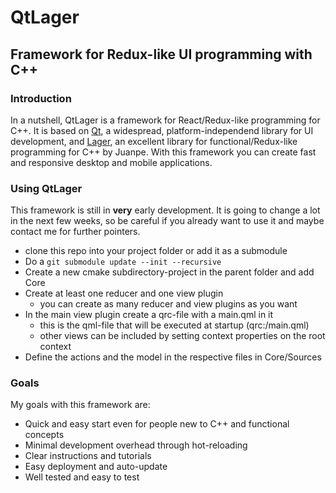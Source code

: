 # QtLager

## Framework for Redux-like UI programming with C++

### Introduction

In a nutshell, QtLager is a framework for React/Redux-like programming for C++. It is based on
[Qt](https://www.qt.io/), a widespread, platform-independend library for UI development, and
[Lager](https://github.com/arximboldi/lager), an excellent library for functional/Redux-like
programming for C++ by Juanpe. With this framework you can create fast and responsive desktop and
mobile applications.

### Using QtLager

This framework is still in __very__ early development. It is going to change a lot in the next few
weeks, so be careful if you already want to use it and maybe contact me for further pointers.

- clone this repo into your project folder or add it as a submodule
- Do a `git submodule update --init --recursive`
- Create a new cmake subdirectory-project in the parent folder and add Core
- Create at least one reducer and one view plugin
  - you can create as many reducer and view plugins as you want
- In the main view plugin create a qrc-file with a main.qml in it
  - this is the qml-file that will be executed at startup (qrc:/main.qml)
  - other views can be included by setting context properties on the root context
- Define the actions and the model in the respective files in Core/Sources

### Goals

My goals with this framework are:
- Quick and easy start even for people new to C++ and functional concepts
- Minimal development overhead through hot-reloading
- Clear instructions and tutorials
- Easy deployment and auto-update
- Well tested and easy to test
